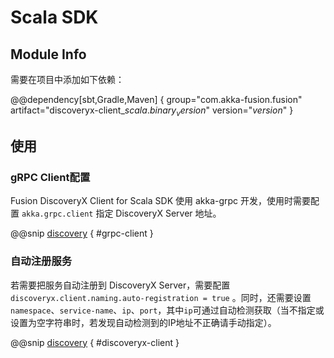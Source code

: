 # Scala SDK

## Module Info

需要在项目中添加如下依赖：

@@dependency[sbt,Gradle,Maven] { group="com.akka-fusion.fusion" artifact="discoveryx-client_$scala.binary_version$" version="$version$" }

## 使用

### gRPC Client配置

Fusion DiscoveryX Client for Scala SDK 使用 akka-grpc 开发，使用时需要配置 `akka.grpc.client` 指定 DiscoveryX Server 地址。

@@snip [discovery](../../../../../discoveryx-client/src/main/resources/reference.conf) { #grpc-client }

### 自动注册服务

若需要把服务自动注册到 DiscoveryX Server，需要配置 `discoveryx.client.naming.auto-registration = true` 。同时，还需要设置`namespace`、`service-name`、`ip`、`port`，其中`ip`可通过自动检测获取（当不指定或设置为空字符串时，若发现自动检测到的IP地址不正确请手动指定）。

@@snip [discovery](../../../../../discoveryx-client/src/main/resources/reference.conf) { #discoveryx-client }
